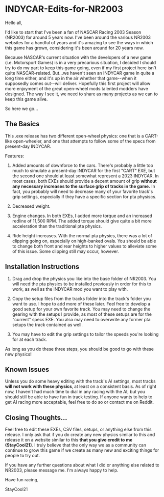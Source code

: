 # INDYCAR-Edits-for-NR2003

Hello all,

I'd like to start that I've been a fan of NASCAR Racing 2003 Season (NR2003) for around 5 years now. I've been around the various NR2003 websites for a handful of years and it's amazing to see the ways in which this game has grown, considering it's been around for 20 years now. 

Because NASCAR's current situation with the developers of a new game (i.e. Motorsport Games) is in a very precarious situation, I decided I should try to do my part to keep this game going, even if my first project here isn't quite NASCAR-related. But...we haven't seen an INDYCAR game in quite a long time either, and it's up in the air whether that game--when it supposedly comes out--will deliver. Hopefully this first project will allow more enjoyment of the great open-wheel mods talented modders have designed. The way I see it, we need to share as many projects as we can to keep this game alive.

So here we go...

## The Basics


This .exe release has two different open-wheel physics: one that is a CART-like open-wheeler, and one that attempts to follow some of the specs from present-day INDYCAR.

Features:

1. Added amounts of downforce to the cars. There's probably a little too much to simulate a present-day INDYCAR for the first "CART" EXE, but the second one should at least somewhat represent a 2023 INDYCAR. In most cases, both EXEs should provide a decent amount of grip **without any necessary increases to the surface grip of tracks in the game.** In fact, you probably will need to decrease many of your favorite track's grip settings, especially if they have a specific section for pta physiscs.

2. Decreased weight. 

3. Engine changes. In both EXEs, I added more torque and an increased redline of 11,500 RPM. The added torque should give quite a bit more acceleration than the traditional pta physics.

4. Ride height increases. With the normal pta physics, there was a lot of clipping going on, especially on high-banked ovals. You should be able to change both front and rear heights to higher values to alleviate some of this issue. Some clipping still may occur, however.

## Installation Instructions

1. Drag and drop the physics you like into the base folder of NR2003. You will need the pta physics to be installed previously in order for this to work, as well as the INDYCAR mod you want to play with.

2. Copy the setup files from the tracks folder into the track's folder you want to use. I hope to add more of these later. Feel free to develop a good setup for your own favorite track. You may need to change the gearing with the setups I provide, as most of these setups are for the "current" specs EXE. You also may need to overwrite any former pta setups the track contained as well.

3. You may have to edit the grip settings to tailor the speeds you're looking for at each track. 

As long as you do these three steps, you should be good to go with these new physics!

## Known Issues

Unless you do some heavy editing with the track's AI settings, most tracks **will not work with these physics**, at least on a consistent basis. As of right now, I haven't had much time to dial in any racing with the AI, but you should still be able to have fun in track testing. If anyone wants to help to get AI racing more acceptable, feel free to do so or contact me on Reddit.

## Closing Thoughts...

Feel free to edit these EXEs, CSV files, setups, or anything else from this release. I only ask that if you do create any new physics similar to this and release it on a website similar to this **that you give credit to me (StayCool21)**. I truly believe that the only way we as a community can continue to grow this game if we create as many new and exciting things for people to try out.

If you have any further questions about what I did or anything else related to NR2003, please message me. I'm always happy to help.


Have fun racing, 

StayCool21
